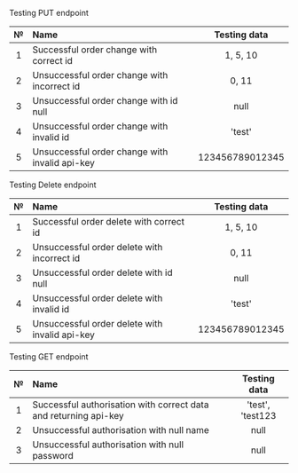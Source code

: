 Testing PUT endpoint

|  №  | Name                                           |   Testing data    |
|:---:|:-----------------------------------------------|:-----------------:|
|  1  | Successful order change with correct id        |     1, 5, 10      |
|  2  | Unsuccessful order change with incorrect id    |       0, 11       |
|  3  | Unsuccessful order change with id null         |       null        |
|  4  | Unsuccessful order change with invalid id      |      'test'       |
|  5  | Unsuccessful order change with invalid api-key |  123456789012345  |

Testing Delete endpoint

|  №  | Name                                           |   Testing data    |
|:---:|:-----------------------------------------------|:-----------------:|
|  1  | Successful order delete with correct id        |     1, 5, 10      |
|  2  | Unsuccessful order delete with incorrect id    |       0, 11       |
|  3  | Unsuccessful order delete with id null         |       null        |
|  4  | Unsuccessful order delete with invalid id      |      'test'       |
|  5  | Unsuccessful order delete with invalid api-key |  123456789012345  |

Testing GET endpoint

| № | Name                                                             |   Testing data   |
|:-:|:-----------------------------------------------------------------|:----------------:|
| 1 | Successful authorisation with correct data and returning api-key | 'test', 'test123 |
| 2 | Unsuccessful authorisation with null name                        |       null       |
| 3 | Unsuccessful authorisation with null password                    |       null       |